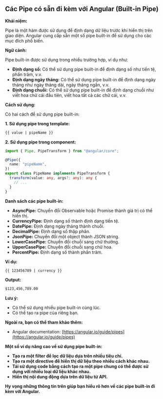 ## Các Pipe có sẵn đi kèm với Angular (Built-in Pipe)

**Khái niệm:**

Pipe là một hàm được sử dụng để định dạng dữ liệu trước khi hiển thị trên giao diện. Angular cung cấp sẵn một số pipe built-in để sử dụng cho các mục đích phổ biến.

**Ngữ cảnh:**

Pipe built-in được sử dụng trong nhiều trường hợp, ví dụ như:

- **Định dạng số:** Có thể sử dụng pipe built-in để định dạng số như tiền tệ, phần trăm, v.v.
- **Định dạng ngày tháng:** Có thể sử dụng pipe built-in để định dạng ngày tháng như ngày tháng dài, ngày tháng ngắn, v.v.
- **Định dạng chuỗi:** Có thể sử dụng pipe built-in để định dạng chuỗi như viết hoa chữ cái đầu tiên, viết hoa tất cả các chữ cái, v.v.

**Cách sử dụng:**

Có hai cách để sử dụng pipe built-in:

**1. Sử dụng pipe trong template:**

```html
{{ value | pipeName }}
```

**2. Sử dụng pipe trong component:**

```typescript
import { Pipe, PipeTransform } from "@angular/core";

@Pipe({
  name: "pipeName",
})
export class PipeName implements PipeTransform {
  transform(value: any, args?: any): any {
    // ...
  }
}
```

**Danh sách các pipe built-in:**

- **AsyncPipe:** Chuyển đổi Observable hoặc Promise thành giá trị có thể hiển thị.
- **CurrencyPipe:** Định dạng số thành định dạng tiền tệ.
- **DatePipe:** Định dạng ngày tháng thành chuỗi.
- **DecimalPipe:** Định dạng số thập phân.
- **JsonPipe:** Chuyển đổi một object thành JSON string.
- **LowerCasePipe:** Chuyển đổi chuỗi sang chữ thường.
- **UpperCasePipe:** Chuyển đổi chuỗi sang chữ hoa.
- **PercentPipe:** Định dạng số thành phần trăm.

**Ví dụ:**

```html
{{ 123456789 | currency }}
```

**Output:**

```html
$123,456,789.00
```

**Lưu ý:**

- Có thể sử dụng nhiều pipe built-in cùng lúc.
- Có thể tạo ra pipe của riêng bạn.

**Ngoài ra, bạn có thể tham khảo thêm:**

- Angular documentation: [https://angular.io/guide/pipes](https://angular.io/guide/pipes)

**Một số ví dụ nâng cao về sử dụng pipe built-in:**

- **Tạo ra một filter để lọc dữ liệu dựa trên nhiều tiêu chí.**
- **Tạo ra một directive để hiển thị dữ liệu theo nhiều cách khác nhau.**
- **Tái sử dụng code bằng cách tạo ra một pipe chung có thể được sử dụng với nhiều loại dữ liệu khác nhau.**
- **Hiển thị nội dung động dựa trên dữ liệu từ API.**

**Hy vọng những thông tin trên giúp bạn hiểu rõ hơn về các pipe built-in đi kèm với Angular.**
